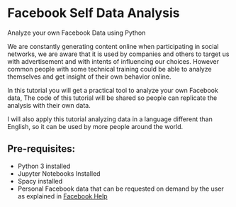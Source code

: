 Facebook Self Data Analysis
============
Analyze your own Facebook Data using Python

We are constantly generating content online when participating in social networks, we are aware that it is used by companies and others to target us with advertisement and with intents of influencing our choices. However common people with some technical training could be able to analyze themselves and get insight of their own behavior online.

In this tutorial you will get a practical tool to analyze your own Facebook data, The code of this tutorial will be shared so people can replicate the analysis with their own data.

I will also apply this tutorial analyzing data in a language different than English, so it can be used by more people around the world.

## Pre-requisites:

* Python 3 installed
* Jupyter Notebooks Installed
* Spacy installed
* Personal Facebook data that can be requested on demand by the user as explained in [Facebook Help](https://www.facebook.com/help/212802592074644?helpref=search&sr=3&query=download%20information)
